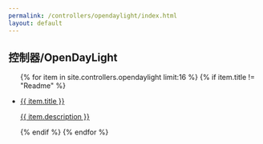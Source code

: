 ```yaml
---
permalink: /controllers/opendaylight/index.html
layout: default
---
```

<h2>控制器/OpenDayLight</h2>
<ul>
{% for item in site.controllers.opendaylight limit:16 %}
 {% if item.title != "Readme" %}
 <li><a href="{{ item.url | downcase}}">
 <p>{{ item.title }}</p>
 <p>{{ item.description }}</p>
 </a></li>
 {% endif %}
{% endfor %}
</ul>
